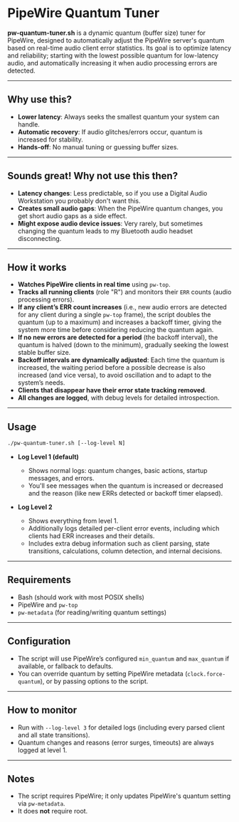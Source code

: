 # PipeWire Quantum Tuner

**pw-quantum-tuner.sh** is a dynamic quantum (buffer size) tuner for PipeWire, designed to automatically adjust the PipeWire server's quantum based on real-time audio client error statistics. Its goal is to optimize latency and reliability; starting with the lowest possible quantum for low-latency audio, and automatically increasing it when audio processing errors are detected.

---

## Why use this?

- **Lower latency**: Always seeks the smallest quantum your system can handle.
- **Automatic recovery**: If audio glitches/errors occur, quantum is increased for stability.
- **Hands-off**: No manual tuning or guessing buffer sizes.

---

## Sounds great! Why not use this then?

- **Latency changes**: Less predictable, so if you use a Digital Audio Workstation you probably don't want this.
- **Creates small audio gaps**: When the PipeWire quantum changes, you get short audio gaps as a side effect.
- **Might expose audio device issues**: Very rarely, but sometimes changing the quantum leads to my Bluetooth audio headset disconnecting.

---

## How it works

- **Watches PipeWire clients in real time** using `pw-top`.
- **Tracks all running clients** (role "R") and monitors their `ERR` counts (audio processing errors).
- **If any client’s ERR count increases** (i.e., new audio errors are detected for any client during a single `pw-top` frame), the script doubles the quantum (up to a maximum) and increases a backoff timer, giving the system more time before considering reducing the quantum again.
- **If no new errors are detected for a period** (the backoff interval), the quantum is halved (down to the minimum), gradually seeking the lowest stable buffer size.
- **Backoff intervals are dynamically adjusted**: Each time the quantum is increased, the waiting period before a possible decrease is also increased (and vice versa), to avoid oscillation and to adapt to the system’s needs.
- **Clients that disappear have their error state tracking removed**.
- **All changes are logged**, with debug levels for detailed introspection.

---

## Usage

```bash
./pw-quantum-tuner.sh [--log-level N]
```
- **Log Level 1 (default)**
  - Shows normal logs: quantum changes, basic actions, startup messages, and errors.
  - You'll see messages when the quantum is increased or decreased and the reason (like new ERRs detected or backoff timer elapsed).

- **Log Level 2**
  - Shows everything from level 1.
  - Additionally logs detailed per-client error events, including which clients had ERR increases and their details.
  - Includes extra debug information such as client parsing, state transitions, calculations, column detection, and internal decisions.

---

## Requirements

- Bash (should work with most POSIX shells)
- PipeWire and `pw-top`
- `pw-metadata` (for reading/writing quantum settings)

---

## Configuration

- The script will use PipeWire’s configured `min_quantum` and `max_quantum` if available, or fallback to defaults.
- You can override quantum by setting PipeWire metadata (`clock.force-quantum`), or by passing options to the script.

---

## How to monitor

- Run with `--log-level 3` for detailed logs (including every parsed client and all state transitions).
- Quantum changes and reasons (error surges, timeouts) are always logged at level 1.
---

## Notes

- The script requires PipeWire; it only updates PipeWire's quantum setting via `pw-metadata`.
- It does **not** require root.
